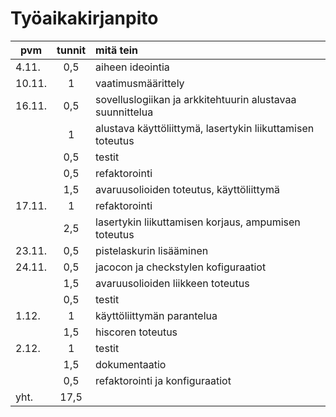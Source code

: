 # Työaikakirjanpito

| pvm   | tunnit | mitä tein |
| --- | :---: | :--- |
| 4.11. | 0,5 | aiheen ideointia
| 10.11.| 1   | vaatimusmäärittely
| 16.11.| 0,5 | sovelluslogiikan ja arkkitehtuurin alustavaa suunnittelua
|       | 1   | alustava käyttöliittymä, lasertykin liikuttamisen toteutus
|       | 0,5 | testit
|       | 0,5 | refaktorointi
|       | 1,5 | avaruusolioiden toteutus, käyttöliittymä
| 17.11.| 1   | refaktorointi
|       | 2,5 | lasertykin liikuttamisen korjaus, ampumisen toteutus
| 23.11.| 0,5 | pistelaskurin lisääminen
| 24.11.| 0,5 | jacocon ja checkstylen kofiguraatiot
|       | 1,5 | avaruusolioiden liikkeen toteutus
|       | 0,5 | testit
| 1.12. | 1   | käyttöliittymän parantelua
|       | 1,5 | hiscoren toteutus
| 2.12. | 1 | testit
|       | 1,5 | dokumentaatio
|       | 0,5 | refaktorointi ja konfiguraatiot
| yht.  | 17,5|  |

